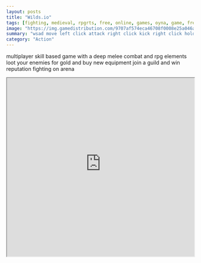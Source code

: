 ```yaml
---
layout: posts
title: "Wilds.io"
tags: [fighting, medieval, rpgrts, free, online, games, oyna, game, free, games, play, play, games]
image: "https://img.gamedistribution.com/9707af574eca46708f0008e25a046ab1.jpg"
summary: "wsad move left click attack right click kick right click hold run scroll down block scroll up roll  free online games oyna game free games play play games"
category: "Action"
---
```


multiplayer skill based game with a deep melee combat and rpg elements loot your enemies for gold and buy new equipment join a guild and win reputation fighting on arena

<iframe width="100%" height="480px;" src="https://html5.gamedistribution.com/9707af574eca46708f0008e25a046ab1/"></iframe>